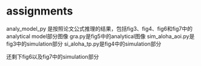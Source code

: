 # assignments

analy_model_py 是按照论文公式推理的结果，包括fig3、fig4、fig6和fig7中的analytical model部分图像
gra.py是fig5中的analytical图像
sim_aloha_aoi.py是fig3中的simulation部分
si_aloha_tp.py是fig4中的simulation部分

还剩下fig6以及fig7中的simulation部分
